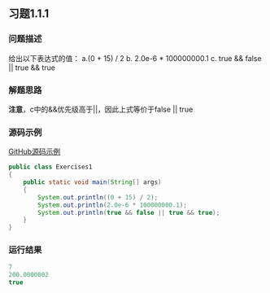 ## 习题1.1.1

### 问题描述
给出以下表达式的值：
a.(0 + 15) / 2
b. 2.0e-6 * 100000000.1
c. true && false || true && true

### 解题思路
**注意**，c中的&&优先级高于||，因此上式等价于false || true

### 源码示例
[GitHub源码示例](https://github.com/MoonsunS/Algorithms/blob/master/src/main/java/com/moonsuns/algorithms/chapter01/section01/Exercises01.java)

```java
public class Exercises1
{
    public static void main(String[] args)
    {
        System.out.println((0 + 15) / 2);
        System.out.println(2.0e-6 * 100000000.1);
        System.out.println(true && false || true && true);
    }
}
```

### 运行结果

```java
7
200.0000002
true
```
